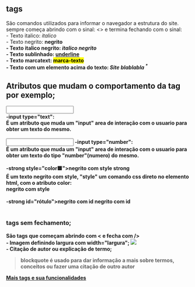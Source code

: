 <h2>tags</h2>
São comandos utilizados para informar o navegador a estrutura do site.
sempre começa abrindo com o sinal:  <> e termina fechando com o sinal: </> </br>
  - Texto italico:
          <i>italico</i> <br>
  - Texto negrito:
          <strong>negrito<strong> <br>
  - Texto italico negrito: 
          <strong><i>italico negrito</i></strong>  <br>
  - Texto sublinhado:
           <u>underline</u> <br>
  - Texto marcatext:
           <mark>marca-texto</mark> <br>
  - Texto com um elemento acima do texto:
           <i>Site blablabla <sup>*</sup></i>
 <h2>Atributos que mudam o comportamento da tag por exemplo; </h2>
       <input type="text"/> <br>
  -input type="text": <br> É um atributo que muda um "input" area 
  de interação com o usuario para obter um texto do mesmo.<br>
  </br>
       <input type="number"/>
  -input type="number": <br> 
  É um atributo que muda um "input" area de interação com o usuario para obter um texto do tipo "number"(numero) do mesmo.<br>
  </br>
  -strong style="color🟦">negrito com style strong <br> 
  É um texto negrito com style, "style" um comando css direto no elemento html, com o atributo color:<br>
       <strong style="color🟦">negrito com style</strong> <br>
  </br>
  -strong id="rótulo">negrito com id</strong
  Texto negrito com id, "id" funciona como um identificador do elemento, para identificar no javascript para editar o elemento<br>
       <strong id="rótulo">negrito com id</strong><br>
         </br>
<h3>tags sem fechamento;</h3>
São tags que começam abrindo com < e fecha com />
      <br>
  - Imagem definindo largura com width="largura";    
          <img width="largura" src="url-img"> <br>
  - Citação de autor ou explicação de termo;
  <blockquote>
  blockquote é usado para dar informação a mais sobre termos, conceitos ou fazer uma citação de outro autor
  </blockquote>
  <a href="https://www.w3schools.com/tags/default.asp" title="Mais tags"> Mais tags e sua funcionalidades</a>
